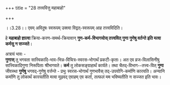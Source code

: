 +++
title = "28 तत्त्ववित्तु महाबाहो"

+++
  
  
।।3.28।। एवम् अविदुषः स्वरूपम् उक्त्वा विद्वत्-स्वरूपम् आह तत्त्वविदिति।

हे **महाबाहो ज्ञात्वा** क्रिया-करण-समर्थ-क्रियावान्
**गुण-कर्म-विभागयोस् तत्त्ववित् गुणा गुणेषु वर्तन्ते इति मत्वा कर्मसु न
सज्जते**। 

अत्रायं भावः -  
**गुणास्** तु भगवता सात्त्विकादि-भाव-भिन्न-विचित्र-स्वरस-भोगार्थं प्रकटी-कृताः। अत एव व्रज-विलासिनीषु सात्त्विकादिगुणा निरूपिताः श्रीभागवते। **कर्म** तु लोकसङ्ग्राहार्थं कार्यते। तथा चैतद्-विभाग--तत्त्व-वित् **गुणा** जीवस्था **गुणेषु** भगवद्-गुणेषु वर्त्तन्ते - प्रभुः स्वरस-भोगार्थं गुणभावैस् तद्-उपयोगि-कर्माणि कारयति। अन्यानि कर्माणि तु लोकार्थं कारयतीति मत्वा मूढवद् एवाहम् एव कर्ता, तत्फलं मम भविष्यतीति न सज्जत इति भावः।  
  
